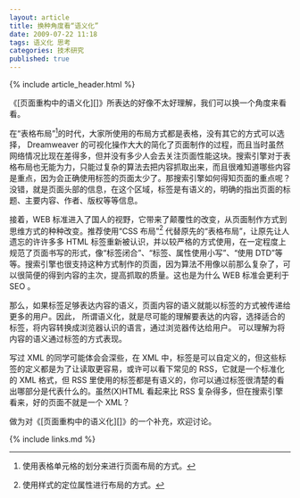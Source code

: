 ```yaml
---
layout: article
title: 换种角度看“语义化”
date: 2009-07-22 11:18
tags: 语义化 思考
categories: 技术研究
published: true
---
```


{% include article_header.html %}

《[页面重构中的语义化][]》所表达的好像不太好理解，我们可以换一个角度来看看。

在“表格布局”[^1]的时代，大家所使用的布局方式都是表格，没有其它的方式可以选择， Dreamweaver 的可视化操作大大的简化了页面制作的过程，而且当时虽然网络情况比现在差得多，但并没有多少人会去关注页面性能这块。搜索引擎对于表格布局也无能为力，只能过复杂的算法去把内容抓取出来，而且很难知道哪些内容是重点，因为会正确使用标签的页面太少了。那搜索引擎如何得知页面的重点呢？没错，就是页面头部的信息，在这个区域，标签是有语义的，明确的指出页面的标题、主要内容、作者、版权等等信息。

接着，WEB 标准进入了国人的视野，它带来了颠覆性的改变，从页面制作方式到思维方式的种种改变。推荐使用“CSS 布局”[^2] 代替原先的“表格布局”，让原先让人遗忘的许许多多 HTML 标签重新被认识，并以较严格的方式使用，在一定程度上规范了页面书写的形式，像“标签闭合”、“标签、属性使用小写”、“使用 DTD”等等。搜索引擎也很支持这种方式制作的页面，因为算法不用像以前那么复杂了，可以很简便的得到内容的主次，提高抓取的质量。这也是为什么 WEB 标准会更利于 SEO 。

那么，如果标签足够表达内容的语义，页面内容的语义就能以标签的方式被传递给更多的用户。因此， 所谓语义化，就是尽可能的理解要表达的内容，选择适合的标签，将内容转换成浏览器认识的语言，通过浏览器传达给用户。 可以理解为将内容的语义通过标签的方式表现。

写过 XML 的同学可能体会会深些，在 XML 中，标签是可以自定义的，但这些标签的定义都是为了让读取更容易，或许可以看下常见的 RSS，它就是一个标准化的 XML 格式，但 RSS 里使用的标签都是有语义的，你可以通过标签很清楚的看出哪部分是代表什么的。虽然(X)HTML 看起来比 RSS 复杂得多，但在搜索引擎看来，好的页面不就是一个 XML？

做为对《[页面重构中的语义化][]》的一个补充，欢迎讨论。

[^1]: 使用表格单元格的划分来进行页面布局的方式。
[^2]: 使用样式的定位属性进行布局的方式。

{% include links.md %}